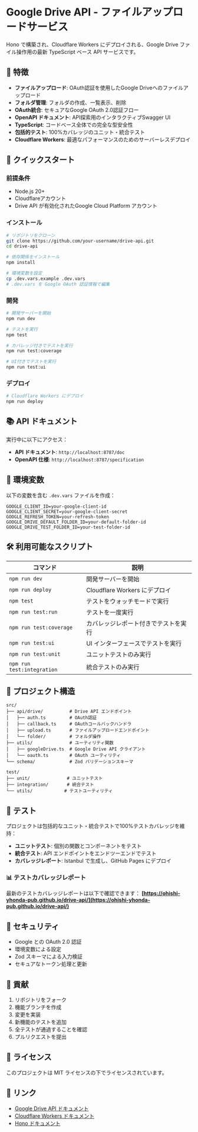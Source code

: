 # Google Drive API - ファイルアップロードサービス

Hono で構築され、Cloudflare Workers にデプロイされる、Google Drive ファイル操作用の最新 TypeScript ベース API サービスです。

## 🌟 特徴

- **ファイルアップロード**: OAuth認証を使用したGoogle Driveへのファイルアップロード
- **フォルダ管理**: フォルダの作成、一覧表示、削除
- **OAuth統合**: セキュアなGoogle OAuth 2.0認証フロー
- **OpenAPI ドキュメント**: API探索用のインタラクティブSwagger UI
- **TypeScript**: コードベース全体での完全な型安全性
- **包括的テスト**: 100%カバレッジのユニット・統合テスト
- **Cloudflare Workers**: 最適なパフォーマンスのためのサーバーレスデプロイ

## 🚀 クイックスタート

### 前提条件

- Node.js 20+
- Cloudflareアカウント
- Drive API が有効化されたGoogle Cloud Platform アカウント

### インストール

```bash
# リポジトリをクローン
git clone https://github.com/your-username/drive-api.git
cd drive-api

# 依存関係をインストール
npm install

# 環境変数を設定
cp .dev.vars.example .dev.vars
# .dev.vars を Google OAuth 認証情報で編集
```

### 開発

```bash
# 開発サーバーを開始
npm run dev

# テストを実行
npm test

# カバレッジ付きでテストを実行
npm run test:coverage

# UI付きでテストを実行
npm run test:ui
```

### デプロイ

```bash
# Cloudflare Workers にデプロイ
npm run deploy
```

## 📚 API ドキュメント

実行中に以下にアクセス：
- **API ドキュメント**: `http://localhost:8787/doc`
- **OpenAPI 仕様**: `http://localhost:8787/specification`

## 🔧 環境変数

以下の変数を含む `.dev.vars` ファイルを作成：

```env
GOOGLE_CLIENT_ID=your-google-client-id
GOOGLE_CLIENT_SECRET=your-google-client-secret
GOOGLE_REFRESH_TOKEN=your-refresh-token
GOOGLE_DRIVE_DEFAULT_FOLDER_ID=your-default-folder-id
GOOGLE_DRIVE_TEST_FOLDER_ID=your-test-folder-id
```

## 🛠️ 利用可能なスクリプト

| コマンド | 説明 |
|---------|-------------|
| `npm run dev` | 開発サーバーを開始 |
| `npm run deploy` | Cloudflare Workers にデプロイ |
| `npm test` | テストをウォッチモードで実行 |
| `npm run test:run` | テストを一度実行 |
| `npm run test:coverage` | カバレッジレポート付きでテストを実行 |
| `npm run test:ui` | UI インターフェースでテストを実行 |
| `npm run test:unit` | ユニットテストのみ実行 |
| `npm run test:integration` | 統合テストのみ実行 |

## 📁 プロジェクト構造

```
src/
├── api/drive/          # Drive API エンドポイント
│   ├── auth.ts         # OAuth認証
│   ├── callback.ts     # OAuthコールバックハンドラ
│   ├── upload.ts       # ファイルアップロードエンドポイント
│   └── folder/         # フォルダ操作
├── utils/              # ユーティリティ関数
│   ├── googleDrive.ts  # Google Drive API クライアント
│   └── oauth.ts        # OAuth ユーティリティ
└── schema/             # Zod バリデーションスキーマ

test/
├── unit/              # ユニットテスト
├── integration/       # 統合テスト
└── utils/            # テストユーティリティ
```

## 🧪 テスト

プロジェクトは包括的なユニット・統合テストで100%テストカバレッジを維持：

- **ユニットテスト**: 個別の関数とコンポーネントをテスト
- **統合テスト**: API エンドポイントをエンドツーエンドでテスト
- **カバレッジレポート**: Istanbul で生成し、GitHub Pages にデプロイ

### 📊 テストカバレッジレポート

最新のテストカバレッジレポートは以下で確認できます：
**[https://ohishi-yhonda-pub.github.io/drive-api/](https://ohishi-yhonda-pub.github.io/drive-api/)**

## 🔐 セキュリティ

- Google との OAuth 2.0 認証
- 環境変数による設定
- Zod スキーマによる入力検証
- セキュアなトークン処理と更新

## 🤝 貢献

1. リポジトリをフォーク
2. 機能ブランチを作成
3. 変更を実装
4. 新機能のテストを追加
5. 全テストが通過することを確認
6. プルリクエストを提出

## 📄 ライセンス

このプロジェクトは MIT ライセンスの下でライセンスされています。

## 🔗 リンク

- [Google Drive API ドキュメント](https://developers.google.com/drive/api)
- [Cloudflare Workers ドキュメント](https://developers.cloudflare.com/workers/)
- [Hono ドキュメント](https://hono.dev/)